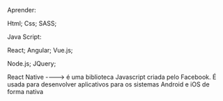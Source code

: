 Aprender:

Html;
Css;
SASS;

Java Script:

React; Angular; Vue.js;

Node.js;
JQuery;

React Native ---->  é uma biblioteca Javascript criada pelo Facebook. É usada para desenvolver aplicativos para os sistemas Android e iOS de forma nativa
